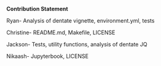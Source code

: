 **Contribution Statement**

Ryan- Analysis of dentate vignette, environment.yml, tests

Christine- README.md, Makefile, LICENSE

Jackson- Tests, utility functions, analysis of dentate JQ

Nikaash- Jupyterbook, LICENSE